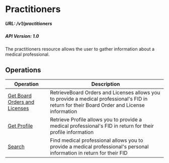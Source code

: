 # Practitioners

##### URL: /v1/practitioners
##### API Version: 1.0

The practitioners resource allows the user to gather information about a medical professional. 

## Operations

| Operation | Description |
| --------- | ----------- |
| [Get Board Orders and Licenses](get-license.md) | RetrieveBoard Orders and Licenses allows you to provide a medical professional's FID in return for their Board Order and License information |
| [Get Profile](get-profile.md) | Retrieve Profile allows you to provide a medical professional's FID in return for their profile information |
| [Search](search.md) | Find medical professional allows you to provide a medical professional's personal information in return for their FID |
